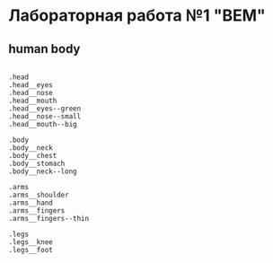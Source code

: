 # Лабораторная работа №1 "BEM"

## human body

```

.head
.head__eyes
.head__nose
.head__mouth
.head__eyes--green
.head__nose--small
.head__mouth--big

.body
.body__neck
.body__chest
.body__stomach
.body__neck--long

.arms
.arms__shoulder
.arms__hand
.arms__fingers
.arms__fingers--thin

.legs
.legs__knee
.legs__foot


```


